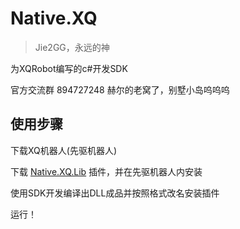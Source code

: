 # Native.XQ
> Jie2GG，永远的神

为XQRobot编写的c#开发SDK

官方交流群 894727248 赫尔的老窝了，别墅小岛呜呜呜

## 使用步骤
下载XQ机器人(先驱机器人)

下载 [Native.XQ.Lib](https://quqi.avyeld.com/s/2615786/jq9JZOT3sBKNmIvG) 插件，并在先驱机器人内安装

使用SDK开发编译出DLL成品并按照格式改名安装插件

运行！
